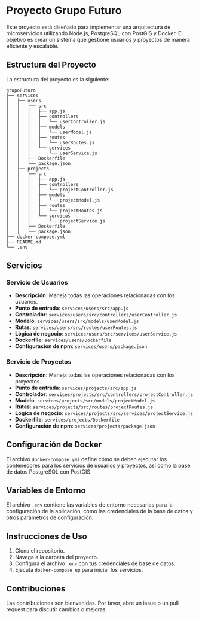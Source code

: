 # Proyecto Grupo Futuro

Este proyecto está diseñado para implementar una arquitectura de microservicios utilizando Node.js, PostgreSQL con PostGIS y Docker. El objetivo es crear un sistema que gestione usuarios y proyectos de manera eficiente y escalable.

## Estructura del Proyecto

La estructura del proyecto es la siguiente:

```
grupoFuturo
├── services
│   ├── users
│   │   ├── src
│   │   │   ├── app.js
│   │   │   ├── controllers
│   │   │   │   └── userController.js
│   │   │   ├── models
│   │   │   │   └── userModel.js
│   │   │   ├── routes
│   │   │   │   └── userRoutes.js
│   │   │   └── services
│   │   │       └── userService.js
│   │   ├── Dockerfile
│   │   └── package.json
│   ├── projects
│   │   ├── src
│   │   │   ├── app.js
│   │   │   ├── controllers
│   │   │   │   └── projectController.js
│   │   │   ├── models
│   │   │   │   └── projectModel.js
│   │   │   ├── routes
│   │   │   │   └── projectRoutes.js
│   │   │   └── services
│   │   │       └── projectService.js
│   │   ├── Dockerfile
│   │   └── package.json
├── docker-compose.yml
├── README.md
└── .env
```

## Servicios

### Servicio de Usuarios

- **Descripción**: Maneja todas las operaciones relacionadas con los usuarios.
- **Punto de entrada**: `services/users/src/app.js`
- **Controlador**: `services/users/src/controllers/userController.js`
- **Modelo**: `services/users/src/models/userModel.js`
- **Rutas**: `services/users/src/routes/userRoutes.js`
- **Lógica de negocio**: `services/users/src/services/userService.js`
- **Dockerfile**: `services/users/Dockerfile`
- **Configuración de npm**: `services/users/package.json`

### Servicio de Proyectos

- **Descripción**: Maneja todas las operaciones relacionadas con los proyectos.
- **Punto de entrada**: `services/projects/src/app.js`
- **Controlador**: `services/projects/src/controllers/projectController.js`
- **Modelo**: `services/projects/src/models/projectModel.js`
- **Rutas**: `services/projects/src/routes/projectRoutes.js`
- **Lógica de negocio**: `services/projects/src/services/projectService.js`
- **Dockerfile**: `services/projects/Dockerfile`
- **Configuración de npm**: `services/projects/package.json`

## Configuración de Docker

El archivo `docker-compose.yml` define cómo se deben ejecutar los contenedores para los servicios de usuarios y proyectos, así como la base de datos PostgreSQL con PostGIS.

## Variables de Entorno

El archivo `.env` contiene las variables de entorno necesarias para la configuración de la aplicación, como las credenciales de la base de datos y otros parámetros de configuración.

## Instrucciones de Uso

1. Clona el repositorio.
2. Navega a la carpeta del proyecto.
3. Configura el archivo `.env` con tus credenciales de base de datos.
4. Ejecuta `docker-compose up` para iniciar los servicios.

## Contribuciones

Las contribuciones son bienvenidas. Por favor, abre un issue o un pull request para discutir cambios o mejoras.